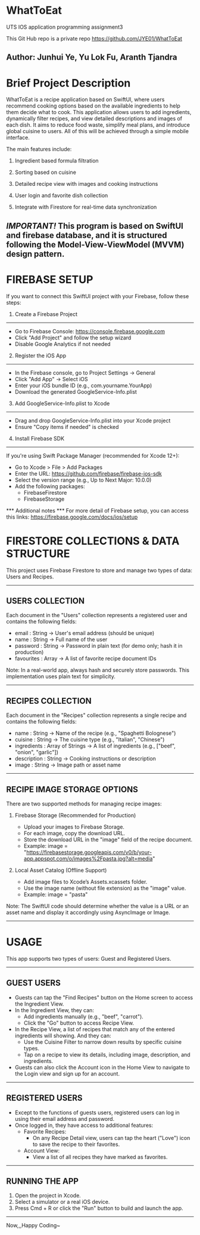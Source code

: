 # WhatToEat
UTS IOS application programming assignment3

This Git Hub repo is a private repo
https://github.com/JYE01/WhatToEat

Author: Junhui Ye, Yu Lok Fu, Aranth Tjandra
-----------------------------

Brief Project Description
=========================
WhatToEat is a recipe application based on SwiftUI, where users recommend cooking options based on the available ingredients to help them decide what to cook. This application allows users to add ingredients, dynamically filter recipes, and view detailed descriptions and images of each dish. It aims to reduce food waste, simplify meal plans, and introduce global cuisine to users. All of this will be achieved through a simple mobile interface.

The main features include:
1. Ingredient based formula filtration

2. Sorting based on cuisine

3. Detailed recipe view with images and cooking instructions

4. User login and favorite dish collection

5. Integrate with Firestore for real-time data synchronization

*IMPORTANT!*
This program is based on SwiftUI and firebase database, and it is structured following the Model-View-ViewModel (MVVM) design pattern.
-------------------------------------------------------------------------------------------------------------------------------------------------

FIREBASE SETUP
==============

If you want to connect this SwiftUI project with your Firebase, follow these steps:

1. Create a Firebase Project
----------------------------
- Go to Firebase Console: https://console.firebase.google.com
- Click "Add Project" and follow the setup wizard
- Disable Google Analytics if not needed

2. Register the iOS App
------------------------
- In the Firebase console, go to Project Settings → General
- Click "Add App" → Select iOS
- Enter your iOS bundle ID (e.g., com.yourname.YourApp)
- Download the generated GoogleService-Info.plist

3. Add GoogleService-Info.plist to Xcode
----------------------------------------
- Drag and drop GoogleService-Info.plist into your Xcode project
- Ensure "Copy items if needed" is checked

4. Install Firebase SDK
------------------------
If you're using Swift Package Manager (recommended for Xcode 12+):
- Go to Xcode > File > Add Packages
- Enter the URL: https://github.com/firebase/firebase-ios-sdk
- Select the version range (e.g., Up to Next Major: 10.0.0)
- Add the following packages:
    - FirebaseFirestore
    - FirebaseStorage

*** Additional notes ***
For more detail of Firebase setup, you can access this links: https://firebase.google.com/docs/ios/setup

FIRESTORE COLLECTIONS & DATA STRUCTURE
=====================================

This project uses Firebase Firestore to store and manage two types of data: Users and Recipes.

------------------------------------------------------------
USERS COLLECTION
------------------------------------------------------------

Each document in the "Users" collection represents a registered user and contains the following fields:

- email      : String  →  User's email address (should be unique)
- name       : String  →  Full name of the user
- password   : String  →  Password in plain text (for demo only; hash it in production)
- favourites : Array   →  A list of favorite recipe document IDs

Note: In a real-world app, always hash and securely store passwords. This implementation uses plain text for simplicity.

------------------------------------------------------------
RECIPES COLLECTION
------------------------------------------------------------

Each document in the "Recipes" collection represents a single recipe and contains the following fields:

- name        : String            →  Name of the recipe (e.g., "Spaghetti Bolognese")
- cuisine     : String            →  The cuisine type (e.g., "Italian", "Chinese")
- ingredients : Array of Strings  →  A list of ingredients (e.g., ["beef", "onion", "garlic"])
- description : String            →  Cooking instructions or description
- image       : String            →  Image path or asset name

------------------------------------------------------------
RECIPE IMAGE STORAGE OPTIONS
------------------------------------------------------------

There are two supported methods for managing recipe images:

1. Firebase Storage (Recommended for Production)
   - Upload your images to Firebase Storage.
   - For each image, copy the download URL.
   - Store the download URL in the "image" field of the recipe document.
   - Example:
     image = "https://firebasestorage.googleapis.com/v0/b/your-app.appspot.com/o/images%2Fpasta.jpg?alt=media"

2. Local Asset Catalog (Offline Support)
   - Add image files to Xcode’s Assets.xcassets folder.
   - Use the image name (without file extension) as the "image" value.
   - Example:
     image = "pasta"

Note: The SwiftUI code should determine whether the value is a URL or an asset name and display it accordingly using AsyncImage or Image.

-------------------------------------------------------------------------------------------------------------------------------------------------

USAGE
=====

This app supports two types of users: Guest and Registered Users.

------------------------------------
GUEST USERS
------------------------------------
- Guests can tap the "Find Recipes" button on the Home screen to access the Ingredient View.
- In the Ingredient View, they can:
  - Add ingredients manually (e.g., "beef", "carrot").
  - Click the "Go" button to access Recipe View.
- In the Recipe View, a list of recipes that match any of the entered ingredients will showing. And they can:
  - Use the Cuisine Filter to narrow down results by specific cuisine types.
  - Tap on a recipe to view its details, including image, description, and ingredients.
- Guests can also click the Account icon in the Home View to navigate to the Login view and sign up for an account.

------------------------------------
REGISTERED USERS
------------------------------------
- Except to the functions of guests users, registered users can log in using their email address and password.
- Once logged in, they have access to additional features:
  - Favorite Recipes:
    - On any Recipe Detail view, users can tap the heart ("Love") icon to save the recipe to their favorites.
  - Account View:
    - View a list of all recipes they have marked as favorites.

------------------------------------
RUNNING THE APP
------------------------------------
1. Open the project in Xcode.
2. Select a simulator or a real iOS device.
3. Press Cmd + R or click the "Run" button to build and launch the app.

-----------------------------------------------------------------------------------------------------------------------------------------------------------------------------------------------
Now,,,Happy Coding~
